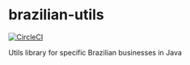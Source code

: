 # brazilian-utils

[![CircleCI](https://circleci.com/gh/marcelolx/brazilian-utils/tree/master.svg?style=svg&circle-token=1e53b716a08f4bd608e8d59853eedcff5fd3fde7)](https://circleci.com/gh/marcelolx/brazilian-utils/tree/master)

Utils library for specific Brazilian businesses in Java
